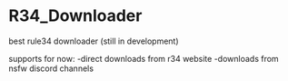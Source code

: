 # R34_Downloader
best rule34 downloader (still in development)

supports for now:
 -direct downloads from r34 website
 -downloads from nsfw discord channels
